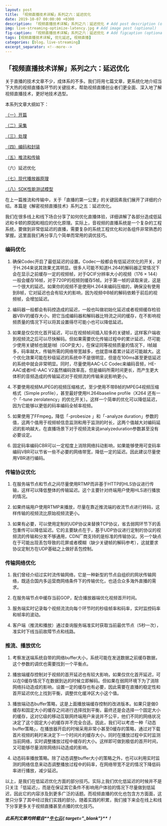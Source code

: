 ```yaml
---
layout: post
title: 「视频直播技术详解」系列之六：延迟优化
date: 2019-10-07 00:00:00 +0300
description: 「视频直播技术详解」系列之六：延迟优化 # Add post description (optional)
img: live-streaming-optimize-latency.jpg # Add image post (optional)
fig-caption: 「视频直播技术详解」系列之六：延迟优化 # Add figcaption (optional)
tags: [视频直播技术详解, 优化延迟, 视频直播]
categories: [blog，live-streaming]
excerpt_separator: <!--more-->
---
```


## **「视频直播技术详解」系列之六：延迟优化**

关于直播的技术文章不少，成体系的不多。我们将用七篇文章，更系统化地介绍当下大热的视频直播各环节的关键技术<!--more-->，帮助视频直播创业者们更全面、深入地了解视频直播技术，更好地技术选型。

本系列文章大纲如下：

[（一）开篇](https://wowfrank.github.io/live-streaming-opening/)

[（二）采集](https://wowfrank.github.io/live-streaming-collection/)

[（三）处理](https://wowfrank.github.io/live-streaming-proceed/)

[（四）编码和封装](https://wowfrank.github.io/live-streaming-code-and-encapsulation/)

[（五）推流和传输](https://wowfrank.github.io/live-streaming-push-and-transport/)

（六）延迟优化

[（七）现代播放器原理](https://wowfrank.github.io/live-streaming-theory-of-modern-player/)

[（八）SDK性能测试模型](https://wowfrank.github.io/live-streaming-model-of-sdk-testing/)

在上一篇推流和传输中，关于「直播的第一公里」的关键因素我们展开了详细的介绍。本篇是《解密视频直播技术》系列之五：延迟优化。

我们在很多线上和线下场合分享了如何优化直播体验，详细讲解了各部分造成低延迟和卡顿的原因和相应的优化原理。实际上，音视频的直播系统是一个复杂的工程系统，要做到非常低延迟的直播，需要复杂的系统工程优化和对各组件非常熟悉的掌握。这里面我们再分享几个简单而常用的调优技巧。

### **编码优化**

1. 确保Codec开启了最低延迟的设置。Codec一般都会有低延迟优化的开关，对于H.264来说其效果尤其明显。很多人可能不知道H.264的解码器正常情况下会在显示之前缓存一定的视频帧，对于QCIF分辨率大小的视频（176 × 144）一般会缓存16帧，对于720P的视频则缓存5帧。对于第一帧的读取来说，这是一个很大的延迟。如果你的视频不是使用H.264来编码压缩的，确保没有使用到B帧，它对延迟也会有较大的影响，因为视频中B帧的解码依赖于前后的视频帧，会增加延迟。

2. 编码器一般都会有码控造成的延迟，一般也叫做初始化延迟或者视频缓存检验器VBV的缓存大小，把它当成编码器和解码器比特流之间的缓存，在不影响视频质量的情况下可以将其设置得尽可能小也可以降低延迟。

3. 如果是仅仅优化首开延迟，可以在视频帧间插入较多的关键帧，这样客户端收到视频流之后可以尽快解码。但如果需要优化传输过程中的累计延迟，尽可能少使用关键帧也就是I帧（GOP变大），在保证同等视频质量的情况下，I帧越多，码率越大，传输所需的网络带宽越多，也就意味着累计延迟可能越大。这个优化效果可能在秒级延迟的系统中不是很明显，但是在100ms甚至更低延迟的系统中就会非常明显。同时，尽量使用AAC-LC Codec来编码音频，HE-AAC或者HE-AAC V2虽然编码效率高，但是编码所需时间更长，而产生更大体积的音频造成的传输延迟对于视频流的传输来说影响更小。

4. 不要使用视频MJPEG的视频压缩格式，至少使用不带B帧的MPEG4视频压缩格式（Simple profile），甚至最好使用H.264baseline profile（X264 还有一个「-tune zerolatency」的优化开关）。这样一个简单的优化可以降低延迟，因为它能够以更低的码率编码全帧率视频。

5. 如果使用了FFmpeg，降低「-probesize 」和「-analyze duration」参数的值，这两个值用于视频帧信息监测和用于监测的时长，这两个值越大对编码延迟的影响越大，在直播场景下对于视频流来说analyzeduration参数甚至没有必要设定。

6. 固定码率编码CBR可以一定程度上消除网络抖动影响，如果能够使用可变码率编码VBR可以节省一些不必要的网络带宽，降低一定的延迟。因此建议尽量使用VBR进行编码。

### **传输协议优化**

1. 在服务端节点和节点之间尽量使用RTMP而非基于HTTP的HLS协议进行传输，这样可以降低整体的传输延迟。这个主要针对终端用户使用HLS进行播放的情况。

2. 如果终端用户使用RTMP来播放，尽量在靠近推流端的收流节点进行转码，这样传输的视频流比原始视频流更小。

3. 如果有必要，可以使用定制的UDP协议来替换TCP协议，省去弱网环节下的丢包重传可以降低延迟。它的主要缺点在于，基于UDP协议进行定制的协议的视频流的传输和分发不够通用，CDN厂商支持的是标准的传输协议。另一个缺点在于可能出现丢包导致的花屏或者模糊（缺少关键帧的解码参考），这就要求协议定制方在UDP基础之上做好丢包控制。

### **传输网络优化**

1. 我们曾经介绍过实时流传输网络，它是一种新型的节点自组织的网状传输网络，既适合国内多运营商网络条件下的传输优化，也适合众多海外直播的需求。

2. 在服务端节点中缓存当前GOP，配合播放器端优化视频首开时间。

3. 服务端实时记录每个视频流流向每个环节时的秒级帧率和码率，实时监控码率和帧率的波动。

4. 客户端（推流和播放）通过查询服务端准实时获取当前最优节点（5秒一次），准实时下线当前故障节点和线路。

### **推流、播放优化**

1. 考察发送端系统自带的网络buffer大小，系统可能在发送数据之前缓存数据，这个参数的调优也需要找到一个平衡点。

2. 播放端缓存控制对于视频的首开延迟也有较大影响，如果仅优化首开延迟，可以在0缓存情况下在数据到达的时候立即解码。但如果在弱网环境下为了消除网络抖动造成的影响，设置一定的缓存也有必要，因此需要在直播的稳定性和首开延迟优化上找到平衡，调整优化缓冲区大小这个值。

3. 播放端动态buffer策略，这是上面播放端缓存控制的改进版本。如果只是做0缓存和固定大小的缓存之间进行选择找到平衡，最终还是会选择一个固定大小的缓存，这对亿级的移动互联网终端用户来说并不公平，他们不同的网络状况决定了这个固定大小的缓存并不完全合适。因此，我们可以考虑一种「动态buffer策略」，在播放器开启的时候采用非常小甚至0缓存的策略，通过对下载首片视频的耗时来决定下一个时间片的缓存大小，同时在播放过程中实时监测当前网络，实时调整播放过程中缓存的大小。这样即可做到极低的首开时间，又可能够尽量消除网络抖动造成的影响。

4. 动态码率播放策略。除了动态调整buffer大小的策略之外，也可以利用实时监测的网络信息来动态调整播放过程中的码率，在网络带宽不足的情况下降低码率进行播放，减少延迟。

以上，是我们在低延迟优化方面的部分技巧。实际上我们优化低延迟的时候并不是只关注「低延迟」，而是在保证其它条件不影响用户体验的情况下尽量做到低延迟，因此它的内容涉及到更多广泛的话题。而视频直播的优化也包含方方面面，这里只分享了其中经过我们实践的部分。随着实践的积累，我们接下来会在线上和线下分享更多关于视频直播甚至点播的优化技巧。

##### 此系列文章均转载自**[牛七云](https://www.qiniu.com/){:target="_blank"}**！